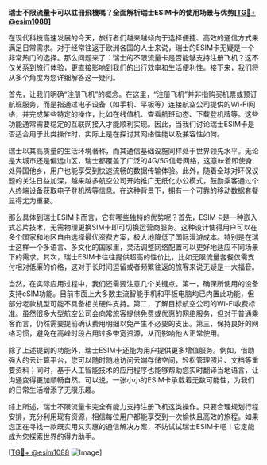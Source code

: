**瑞士不限流量卡可以註冊飛機嗎？全面解析瑞士ESIM卡的使用场景与优势[[TG💪+ @esim1088](https://t.me/s/esim1088)]**

在现代科技高速发展的今天，旅行者们越来越倾向于选择便捷、高效的通信方式来满足日常需求。对于经常往返于欧洲各国的人士来说，瑞士的ESIM卡无疑是一个非常热门的选择。那么问题来了：瑞士的不限流量卡是否能够支持注册飞机？这不仅关系到旅行体验，更直接影响到我们的出行效率和生活便利性。接下来，我们将从多个角度为您详细解答这一疑问。

首先，让我们明确“注册飞机”的概念。在这里，“注册飞机”并非指购买机票或预订航班服务，而是指通过电子设备（如手机、平板等）连接航空公司提供的Wi-Fi网络，并完成某些特定的操作，比如在线值机、查看航班动态、下载登机牌等。这些功能通常需要稳定的互联网接入才能顺利实现。因此，当我们讨论瑞士ESIM卡是否适合用于此类操作时，实际上是在探讨其网络性能以及兼容性如何。

瑞士以其高质量的生活环境著称，而其通信基础设施同样处于世界领先水平。无论是大城市还是偏远山区，瑞士都覆盖了广泛的4G/5G信号网络，这意味着即使身处异国他乡，用户也能享受到快速流畅的数据传输体验。此外，随着全球对环保议题的关注日益加深，越来越多航空公司开始推广无纸化办公模式，鼓励乘客通过个人终端设备获取电子登机牌等信息。在这种背景下，拥有一个可靠的移动数据套餐显得尤为重要。

那么具体到瑞士ESIM卡而言，它有哪些独特的优势呢？首先，ESIM卡是一种嵌入式芯片技术，无需物理更换SIM卡即可切换运营商服务。这种设计使得用户可以在多个国家和地区自由选择最优资费方案，极大地降低了国际漫游成本。特别是在瑞士这样一个多语言、多文化的国家里，灵活调整网络配置可以更好地适应不同场景下的需求。其次，瑞士ESIM卡往往提供超高的性价比，比如无限流量套餐仅需支付相对低廉的价格，这对于长时间逗留或者频繁往返的旅客来说无疑是一大福音。

当然，在实际应用过程中，我们还需要注意几个关键点。第一，确保所使用的设备支持eSIM功能。目前市面上大多数主流智能手机和平板电脑均已内置此功能，但部分老款机型可能不具备相关硬件支持。第二，了解目标航空公司的Wi-Fi收费标准。虽然很多大型航空公司会向常旅客提供免费或优惠的网络服务，但对于普通乘客而言，仍然需要提前确认费用明细以免产生不必要的支出。第三，保持良好的网络习惯，避免在高峰时段占用过多带宽资源，从而影响他人正常使用。

除了上述提到的功能外，瑞士ESIM卡还能为用户提供更多增值服务。例如，借助强大的云计算平台，您可以随时随地访问云端存储空间，轻松管理照片、文档等重要资料；同时，基于人工智能技术的应用程序也能够帮助您实时翻译当地语言，让沟通变得更加顺畅自然。可以说，一张小小的ESIM卡承载着无数可能性，为我们的日常生活增添了无限乐趣。

综上所述，瑞士不限流量卡完全有能力支持注册飞机这类操作。只要合理规划行程安排，充分利用现有资源，相信每位用户都能享受到一次愉快且高效的旅程。如果您正在寻找一款既实用又实惠的通信解决方案，不妨试试瑞士ESIM卡吧！它定能成为您探索世界的得力助手。

[[TG💪+ @esim1088](https://t.me/s/esim1088) ![Image](https://i.postimg.cc/4NQfJmqS/Snipaste-2025-05-13-00-14-12.png)]